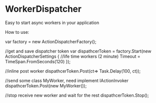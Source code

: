 # WorkerDispatcher
Easy to start async workers in your application

How to use:

var factory = new ActionDispatcherFactory();

//get and save dispatcher token
var dispathcerToken = factory.Start(new ActionDispatcherSettings
{
	//life time workers (2 minute)
	Timeout = TimeSpan.FromSeconds(120)
});

//inline post worker
dispathcerToken.Post(ct=> Task.Delay(100, ct));

//send some class MyWorker, need implement IActionInvoker
dispathcerToken.Post(new MyWorker());

//stop receive new worker and wait for the rest
dispathcerToken.Stop();



